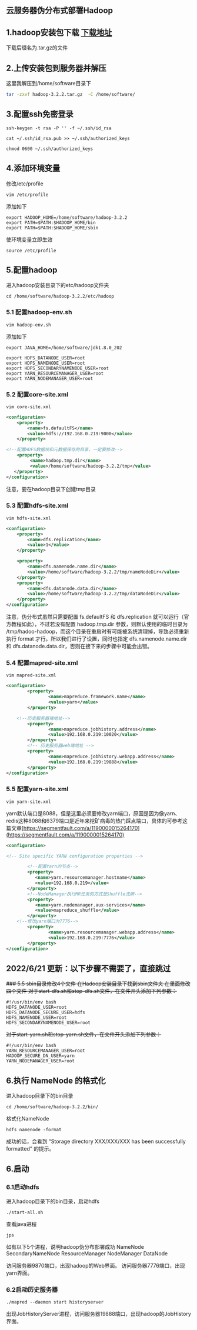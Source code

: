 ## 云服务器伪分布式部署Hadoop


## 1.hadoop安装包下载 [下载地址](https://downloads.apache.org/hadoop/common/)
下载后缀名为.tar.gz的文件

## 2.上传安装包到服务器并解压

这里我解压到/home/software目录下

```sh
tar -zxvf hadoop-3.2.2.tar.gz  -C /home/software/
```

## 3.配置ssh免密登录

```shell
ssh-keygen -t rsa -P '' -f ~/.ssh/id_rsa

cat ~/.ssh/id_rsa.pub >> ~/.ssh/authorized_keys

chmod 0600 ~/.ssh/authorized_keys
```


## 4.添加环境变量

修改/etc/profile
```shell
vim /etc/profile
```

添加如下

```shell
export HADOOP_HOME=/home/software/hadoop-3.2.2
export PATH=$PATH:$HADOOP_HOME/bin
export PATH=$PATH:$HADOOP_HOME/sbin
```

使环境变量立即生效
```shell
source /etc/profile
```
## 5.配置hadoop
进入hadoop安装目录下的etc/hadoop文件夹
```shell
cd /home/software/hadoop-3.2.2/etc/hadoop
```

### 5.1 配置hadoop-env.sh

```shell
vim hadoop-env.sh
```
添加如下

```shell
export JAVA_HOME=/home/software/jdk1.8.0_202

export HDFS_DATANODE_USER=root
export HDFS_NAMENODE_USER=root
export HDFS_SECONDARYNAMENODE_USER=root
export YARN_RESOURCEMANAGER_USER=root
export YARN_NODEMANAGER_USER=root
```

### 5.2 配置core-site.xml

```shell
vim core-site.xml
```
```xml
<configuration>
    <property>
        <name>fs.defaultFS</name>
        <value>hdfs://192.168.0.219:9000</value>
    </property>

<!--配置HDFS数据块和元数据保存的目录，一定要修改-->
    <property>
         <name>hadoop.tmp.dir</name>
         <value>/home/software/hadoop-3.2.2/tmp</value>
   </property>
</configuration>
```
注意，要在hadoop目录下创建tmp目录


### 5.3 配置hdfs-site.xml
```shell
vim hdfs-site.xml
```
```xml
<configuration>
    <property>
        <name>dfs.replication</name>
        <value>1</value>
    </property>

    <property>
        <name>dfs.namenode.name.dir</name>
        <value>/home/software/hadoop-3.2.2/tmp/nameNodeDir</value>
    </property>
    <property>
        <name>dfs.datanode.data.dir</name>
        <value>/home/software/hadoop-3.2.2/tmp/dataNodeDir</value>
    </property>
</configuration>
```
注意，伪分布式虽然只需要配置 fs.defaultFS 和 dfs.replication 就可以运行（官方教程如此），不过若没有配置 hadoop.tmp.dir 参数，则默认使用的临时目录为 /tmp/hadoo-hadoop，而这个目录在重启时有可能被系统清理掉，导致必须重新执行 format 才行。所以我们进行了设置，同时也指定 dfs.namenode.name.dir 和 dfs.datanode.data.dir，否则在接下来的步骤中可能会出错。

### 5.4 配置mapred-site.xml
```shell
vim mapred-site.xml
```

```xml
<configuration>
        <property>
                <name>mapreduce.framework.name</name>
                <value>yarn</value>
        </property>

	<!--历史服务器端地址-->
        <property>
                <name>mapreduce.jobhistory.address</name>
                <value>192.168.0.219:10020</value>
        </property>
        <!-- 历史服务器web端地址 -->
        <property>
                <name>mapreduce.jobhistory.webapp.address</name>
                <value>192.168.0.219:19888</value>
        </property>
</configuration>
```


### 5.5 配置yarn-site.xml
```shell
vim yarn-site.xml
```

yarn默认端口是8088，但是这里必须要修改yarn端口，原因是因为像yarn、redis这种8088和6379端口是近年来挖矿病毒的热门踩点端口，具体的可参考这篇文章[https://segmentfault.com/a/1190000015264170](https://segmentfault.com/a/1190000015264170)

```xml
<configuration>

<!-- Site specific YARN configuration properties -->

        <!--配置Yarn的节点-->
        <property>
           <name>yarn.resourcemanager.hostname</name>
           <value>192.168.0.219</value>
        </property>
        <!--NodeManager执行MR任务的方式是Shuffle洗牌-->
        <property>
           <name>yarn.nodemanager.aux-services</name>
           <value>mapreduce_shuffle</value>
        </property>
	<!--修改yarn端口为7776-->
        <property>
                <name>yarn.resourcemanager.webapp.address</name>
                <value>192.168.0.219:7776</value>
        </property>
</configuration>
```

## 2022/6/21 更新：以下步骤不需要了，直接跳过

~~### 5.5 sbin目录修改4个文件
在Hadoop安装目录下找到sbin文件夹
在里面修改四个文件
对于start-dfs.sh和stop-dfs.sh文件，在文件开头添加下列参数：~~
```shell
#!/usr/bin/env bash
HDFS_DATANODE_USER=root
HDFS_DATANODE_SECURE_USER=hdfs
HDFS_NAMENODE_USER=root
HDFS_SECONDARYNAMENODE_USER=root
```

~~对于start-yarn.sh和stop-yarn.sh文件，在文件开头添加下列参数：~~
```shell
#!/usr/bin/env bash
YARN_RESOURCEMANAGER_USER=root
HADOOP_SECURE_DN_USER=yarn
YARN_NODEMANAGER_USER=root
```


## 6.执行 NameNode 的格式化
进入hadoop目录下的bin目录
```shell
cd /home/software/hadoop-3.2.2/bin/
```
格式化NameNode
```shell
hdfs namenode -format
```
成功的话，会看到 “Storage directory XXX/XXX/XXX has been successfully formatted” 的提示。


## 6.启动

### 6.1启动hdfs
进入hadoop目录下的bin目录，启动hdfs
```shell
./start-all.sh
```
查看java进程
```shell
jps
```
如有以下5个进程，说明hadoop伪分布部署成功
NameNode
SecondaryNameNode
ResourceManager
NodeManager
DataNode

访问服务器9870端口，出现hadoop的Web界面。
访问服务器7776端口，出现yarn界面。


### 6.2启动历史服务器

```shell
./mapred --daemon start historyserver
```
出现JobHistoryServer进程，访问服务器19888端口，出现hadoop的JobHistory界面。